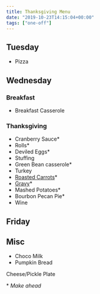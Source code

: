 ```yaml
---
title: Thanksgiving Menu
date: "2019-10-23T14:15:04+00:00"
tags: ["one-off"]
---
```


## Tuesday

- Pizza

## Wednesday

### Breakfast

- Breakfast Casserole

### Thanksgiving

- Cranberry Sauce\*
- Rolls\*
- Deviled Eggs\*
- Stuffing
- Green Bean casserole\*
- Turkey
- [Roasted Carrots](https://sweetpeasandsaffron.com/make-ahead-honey-roasted-carrots/)\*
- [Gravy](https://www.bonappetit.com/recipe/make-ahead-gravy)\*
- Mashed Potatoes\*
- Bourbon Pecan Pie\*
- Wine

## Friday

## Misc

- Choco Milk
- Pumpkin Bread

Cheese/Pickle Plate

\* _Make ahead_
